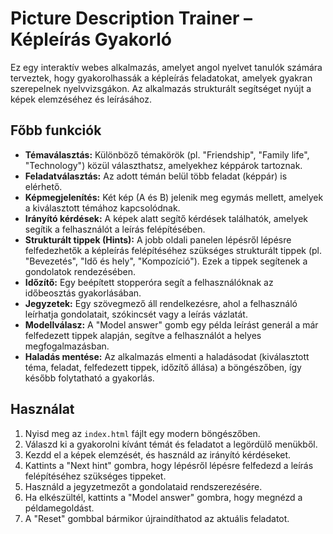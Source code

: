 # Picture Description Trainer – Képleírás Gyakorló

Ez egy interaktív webes alkalmazás, amelyet angol nyelvet tanulók számára terveztek, hogy gyakorolhassák a képleírás feladatokat, amelyek gyakran szerepelnek nyelvvizsgákon. Az alkalmazás strukturált segítséget nyújt a képek elemzéséhez és leírásához.

## Főbb funkciók

*   **Témaválasztás:** Különböző témakörök (pl. "Friendship", "Family life", "Technology") közül választhatsz, amelyekhez képpárok tartoznak.
*   **Feladatválasztás:** Az adott témán belül több feladat (képpár) is elérhető.
*   **Képmegjelenítés:** Két kép (A és B) jelenik meg egymás mellett, amelyek a kiválasztott témához kapcsolódnak.
*   **Irányító kérdések:** A képek alatt segítő kérdések találhatók, amelyek segítik a felhasználót a leírás felépítésében.
*   **Strukturált tippek (Hints):** A jobb oldali panelen lépésről lépésre felfedezhetők a képleírás felépítéséhez szükséges strukturált tippek (pl. "Bevezetés", "Idő és hely", "Kompozíció"). Ezek a tippek segítenek a gondolatok rendezésében.
*   **Időzítő:** Egy beépített stopperóra segít a felhasználóknak az időbeosztás gyakorlásában.
*   **Jegyzetek:** Egy szövegmező áll rendelkezésre, ahol a felhasználó leírhatja gondolatait, szókincsét vagy a leírás vázlatát.
*   **Modellválasz:** A "Model answer" gomb egy példa leírást generál a már felfedezett tippek alapján, segítve a felhasználót a helyes megfogalmazásban.
*   **Haladás mentése:** Az alkalmazás elmenti a haladásodat (kiválasztott téma, feladat, felfedezett tippek, időzítő állása) a böngészőben, így később folytatható a gyakorlás.

## Használat

1.  Nyisd meg az `index.html` fájlt egy modern böngészőben.
2.  Válaszd ki a gyakorolni kívánt témát és feladatot a legördülő menükből.
3.  Kezdd el a képek elemzését, és használd az irányító kérdéseket.
4.  Kattints a "Next hint" gombra, hogy lépésről lépésre felfedezd a leírás felépítéséhez szükséges tippeket.
5.  Használd a jegyzetmezőt a gondolataid rendszerezésére.
6.  Ha elkészültél, kattints a "Model answer" gombra, hogy megnézd a példamegoldást.
7.  A "Reset" gombbal bármikor újraindíthatod az aktuális feladatot.
